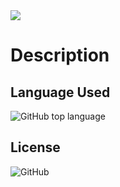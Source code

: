 <img src="💖Heart_Disease_Predictor__3.png">
 
# Description
## Language Used
![GitHub top language](https://img.shields.io/github/languages/top/Shubhayang6/Heart-disease-predictor?color=Green&label=Python&logo=python&logoColor=green)
## License
![GitHub](https://img.shields.io/github/license/Shubhayang6/Heart-disease-predictor)


